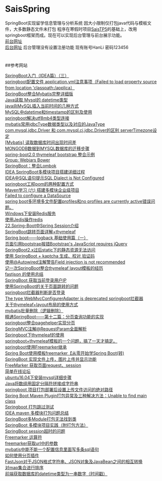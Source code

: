 # SaisSpring
SpringBoot实现留学信息管理与分析系统
因大小限制仅打包java代码与模板文件，大多数静态文件未打包
程序在寒假时项目[SaisTP5](https://github.com/BugAngel/SaisTP5)的基础上，改用springboot框架而成。现在可以实现后台管理与前台展示功能。  
[前台网址](39.105.77.133)  
[后台网址](39.105.77.133/admin/login/login)  后台管理没有设置注册功能  现有账号HanLi 密码123456

#
##参考网站

[SpringBoot入门（IDEA篇）（三）](https://www.cnblogs.com/zmfx/p/9020514.html)  
[springboot配置文件 application.yml注意事项（Failed to load property source from location 'classpath:/applica）](https://blog.csdn.net/linjy520/article/details/79455842)  
[SpringBoot整合Mybatis完整详细版](https://blog.csdn.net/iku5200/article/details/82856621)  
[Java读取 Mysql的 datetime类型](https://blog.csdn.net/w690333243/article/details/76565998)  
[java向MySQL插入当前时间的几种方式](https://blog.csdn.net/qq_39809458/article/details/82771351)  
[MySQL中datetime和timestamp的区别及使用](https://www.cnblogs.com/mxwz/p/7520309.html)  
[springboot解决utf8mb4类型连接](https://blog.csdn.net/u013013170/article/details/79209444)  
[mybatis常用jdbcType数据类型以及对应的JavaType](https://www.cnblogs.com/yucongblog/p/7388648.html)  
[com.mysql.jdbc.Driver 和 com.mysql.cj.jdbc.Driver的区别 serverTimezone设定](https://blog.csdn.net/superdangbo/article/details/78732700)  
[[Mybatis] 读取数据库时间出现时间差](https://www.jianshu.com/p/70f4d748a7fb)  
[MONGODB数据到MYSQL数据库的迁移步骤](https://www.cnblogs.com/xingyunfashi/p/8796107.html)  
[spring-boot2.0 thymeleaf bootstrap 整合示例](https://blog.csdn.net/u013506207/article/details/82354970)  
[Group: Webjars Bower](https://mvnrepository.com/artifact/org.webjars.bower)  
[SpringBoot：整合Lombok](https://blog.csdn.net/u011976388/article/details/85239750)  
[IDEA SpringBoot多模块项目搭建详细过程](https://blog.csdn.net/zcf980/article/details/83040029)  
[IDEA中SQL语句提示SQL Dialect is Not Configured](https://blog.csdn.net/xiongchun11/article/details/78202018/)  
[springboot工程pom的两种配置方式](https://www.cnblogs.com/hujunzheng/p/7146274.html)  
[Maven学习 (六) 搭建多模块企业级项目](http://www.cnblogs.com/quanyongan/archive/2013/05/28/3103243.html)  
[Failed to configure a DataSource](https://blog.csdn.net/u010448530/article/details/80840828)  
[spring boot多环境多文件配置profiles和no profiles are currently active错误问题。](https://blog.csdn.net/qq_36368721/article/details/83542882)  
[Windows下安装Redis服务](https://www.cnblogs.com/jaign/articles/7920588.html)  
[使用Jedis操作redis](https://www.cnblogs.com/relucent/p/4203190.html)  
[22.Spring-Boot中Spring Session介绍](https://blog.csdn.net/niugang0920/article/details/79644842)  
[SpringBoot跳转页面详解+thymeleaf](https://blog.csdn.net/jintingbo/article/details/81633615)  
[Spring boot——logback 基础使用篇（一）](https://www.cnblogs.com/lixuwu/p/5804793.html)  
[页面引用bootstrap报错Bootstrap's JavaScript requires jQuery](https://blog.csdn.net/liuchang__/article/details/71403194)  
[SpringBoot2.x过后static下的静态资源无法访问](https://blog.csdn.net/wenxingchen/article/details/84139845)  
[使用 SpringBoot + kaptcha 生成、校对 验证码](https://blog.csdn.net/larger5/article/details/79522105)  
[使用@Autowired注解警告Field injection is not recommended](https://blog.csdn.net/zhangjingao/article/details/81094529)  
[记一次SpringBoot整合thymeleaf layout模板的经历](https://blog.csdn.net/dingse/article/details/80509208)  
[fastjson 的使用总结](https://www.cnblogs.com/dmego/p/9033080.html)  
[SpringBoot 获取当前登录用户IP](https://www.cnblogs.com/mr-wuxiansheng/p/7773121.html)  
[使用SpringBoot的关于页面跳转的问题](https://www.cnblogs.com/mr-wuxiansheng/p/7749549.html)  
[springboot拦截器判断是否登录](https://blog.csdn.net/zyp1376308302/article/details/81257510)  
[The type WebMvcConfigurerAdapter is deprecated springboot拦截器](https://www.cnblogs.com/bigorang/p/9010306.html)  
[关于thymeleaf+layout布局的使用方式](https://www.jianshu.com/p/3b5ebc545a99)  
[mybatis批量删除（逻辑删除）](https://www.cnblogs.com/lr393993507/p/5937596.html)  
[精通SpringBoot——第十二篇：分页查询功能的实现](https://yq.aliyun.com/articles/629124)  
[springboot整合pagehelper实现分页](https://blog.csdn.net/qq_34021712/article/details/80159601)  
[SpringMVC注解@RequestParam全面解析](https://www.cnblogs.com/likaileek/p/7218252.html)   
[Springboot下thymeleaf的使用](https://www.jianshu.com/p/a836bdd9dbd4)  
[springboot+thymeleaf模板的一个问题，搞了一天才搞定。](https://blog.51cto.com/cnn237111/1968163)  
[springboot使用Freemarker继承](https://blog.csdn.net/liuyinxinall/article/details/71159929)  
[Spring Boot使用模板freemarker【从零开始学Spring Boot(转)](https://www.cnblogs.com/jpfss/p/8309996.html)  
[SpringBoot 实现文件上传，图片上传并显示功能](https://blog.csdn.net/qq_38762237/article/details/81282444)  
[FreeMarker 获取页面request、session](https://blog.csdn.net/feiyu8607/article/details/6557159)  
[简单在线论坛](https://github.com/MQPearth/EasyBBS)  
[ubuntu16.04下安装mysql详细步骤](https://blog.csdn.net/itxiaolong3/article/details/77905923)  
[Java将数组用固定分隔符拼接成字符串](https://blog.csdn.net/huanghanqian/article/details/86361386)  
[springboot 项目打包部署后设置上传文件访问的绝对路径](https://www.cnblogs.com/kingsonfu/p/9941101.html)  
[Spring Boot Maven Plugin打包异常及三种解决方法：Unable to find main class](https://www.cnblogs.com/thinking-better/p/7827368.html)  
[Springboot 打包跳过测试](https://blog.csdn.net/suoyasong/article/details/82978834)  
[IDEA maven 多模块打包问题总结](https://www.jianshu.com/p/37c6688c4fcb)  
[SpringBoot多Module打包无法找到类](https://segmentfault.com/q/1010000011151233)  
[SpringBoot 多模块项目实践（附打包方法）](https://www.jianshu.com/p/59ceea4f029d)  
[SpringBoot session超时的问题](https://www.cnblogs.com/ergexy/p/9684933.html)  
[Freemarker 运算符](https://blog.csdn.net/u014656173/article/details/76577338)  
[freemarker获取url中的参数](https://blog.csdn.net/shijiedemuguang/article/details/61935312)  
[mybatis中能不能一个配置信息里面写多条sql语句](https://blog.csdn.net/Abracadabra__/article/details/84381545)  
[如何使用分页插件](https://pagehelper.github.io/docs/howtouse/)  
[FastJson对于JSON格式字符串、JSON对象及JavaBean之间的相互转换](https://www.cnblogs.com/cdf-opensource-007/p/7106018.html)  
[对map集合进行排序](https://www.cnblogs.com/liujinhong/p/6113183.html)  
[前端获取数据库的datetime类型为一串数字（时间戳）](https://blog.csdn.net/qq_36908841/article/details/81666084)  


